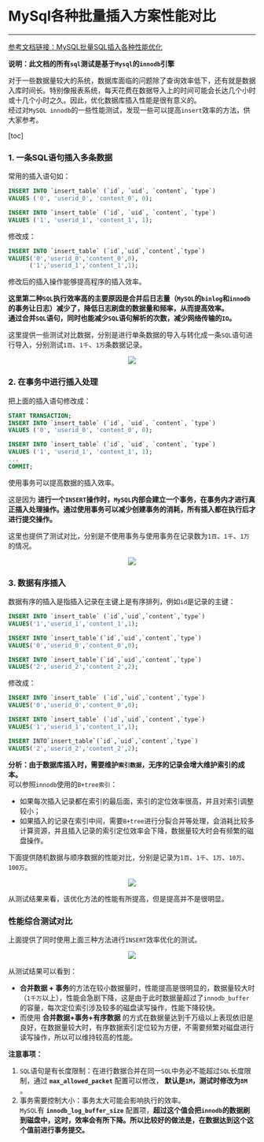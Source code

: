 # MySql各种批量插入方案性能对比
****
[参考文档链接：MySQL批量SQL插入各种性能优化](https://blog.csdn.net/xlgen157387/article/details/50949930)

**说明：此文档的所有`sql`测试是基于`Mysql`的`innodb`引擎**  

对于一些数据量较大的系统，数据库面临的问题除了查询效率低下，还有就是数据入库时间长。特别像报表系统，每天花费在数据导入上的时间可能会长达几个小时或十几个小时之久。因此，优化数据库插入性能是很有意义的。  
经过对`MySQL innodb`的一些性能测试，发现一些可以提高`insert`效率的方法，供大家参考。

[toc]
### 1. 一条SQL语句插入多条数据
常用的插入语句如：
```sql
INSERT INTO `insert_table` (`id`, `uid`, `content`, `type`)
VALUES ('0', 'userid_0', 'content_0', 0);

INSERT INTO `insert_table` (`id`, `uid`, `content`, `type`)
VALUES ('1', 'userid_1', 'content_1', 1);
```

修改成：
```sql
INSERT INTO `insert_table` (`id`,`uid`,`content`,`type`)
VALUES('0','userid_0','content_0',0),
      ('1','userid_1','content_1',1);
```
修改后的插入操作能够提高程序的插入效率。  

**这里第二种`SQL`执行效率高的主要原因是合并后日志量（`MySQL`的`binlog`和`innodb`的事务让日志）减少了，降低日志刷盘的数据量和频率，从而提高效率。  
通过合并`SQL`语句，同时也能减少`SQL`语句解析的次数，减少网络传输的`IO`。**

这里提供一些测试对比数据，分别是进行单条数据的导入与转化成一条`SQL`语句进行导入，分别测试`1百`、`1千`、`1万`条数据记录。  
<center>

![](https://cdn.jsdelivr.net/gh/XieRuhua/images/数据库/MySql/MySql各种批量插入方案性能对比/一条SQL语句插入多条数据.png)
</center>

### 2. 在事务中进行插入处理
把上面的插入语句修改成：
```sql
START TRANSACTION;
INSERT INTO `insert_table` (`id`, `uid`, `content`, `type`) 
VALUES ('0', 'userid_0', 'content_0', 0);

INSERT INTO `insert_table` (`id`, `uid`, `content`, `type`) 
VALUES ('1', 'userid_1', 'content_1', 1);
...
COMMIT;
```
使用事务可以提高数据的插入效率。 

这是因为 **进行一个`INSERT`操作时，`MySQL`内部会建立一个事务，在事务内才进行真正插入处理操作。通过使用事务可以减少创建事务的消耗，所有插入都在执行后才进行提交操作。**

这里也提供了测试对比，分别是不使用事务与使用事务在记录数为`1百`、`1千`、`1万`的情况。  
<center>

![](https://cdn.jsdelivr.net/gh/XieRuhua/images/数据库/MySql/MySql各种批量插入方案性能对比/在事务中进行插入多条数据.png)
</center>

### 3. 数据有序插入
数据有序的插入是指插入记录在主键上是有序排列，例如`id`是记录的主键：
```sql
INSERT INTO `insert_table` (`id`,`uid`,`content`,`type`)
VALUES('1','userid_1','content_1',1);

INSERT INTO `insert_table`(`id`,`uid`,`content`,`type`)
VALUES('0','userid_0','content_0',0);

INSERT INTO `insert_table`(`id`,`uid`,`content`,`type`)
VALUES('2','userid_2','content_2',2);
```

修改成：
```sql
INSERT INTO `insert_table` (`id`,`uid`,`content`,`type`)
VALUES('0','userid_0','content_0',0);

INSERT INTO `insert_table` (`id`,`uid`,`content`,`type`)
VALUES('1','userid_1','content_1',1);

INSERT INTO`insert_table`(`id`,`uid`,`content`,`type`)
VALUES('2','userid_2','content_2',2);
```
**分析：由于数据库插入时，需要维护`索引数据`，无序的记录会增大维护索引的成本。**  
可以参照`innodb`使用的`B+tree索引`：
- 如果每次插入记录都在索引的最后面，索引的定位效率很高，并且对索引调整较小；
- 如果插入的记录在索引中间，需要`B+tree`进行分裂合并等处理，会消耗比较多计算资源，并且插入记录的索引定位效率会下降，数据量较大时会有频繁的磁盘操作。

下面提供随机数据与顺序数据的性能对比，分别是记录为`1百`、`1千`、`1万`、`10万`、`100万`。  
<center>

![](https://cdn.jsdelivr.net/gh/XieRuhua/images/数据库/MySql/MySql各种批量插入方案性能对比/数据有序插入多条数据.png)
</center>
从测试结果来看，该优化方法的性能有所提高，但是提高并不是很明显。

### 性能综合测试对比
上面提供了同时使用上面三种方法进行`INSERT`效率优化的测试。  
<center>

![](https://cdn.jsdelivr.net/gh/XieRuhua/images/数据库/MySql/MySql各种批量插入方案性能对比/综合对比.png)
</center>

从测试结果可以看到：  
- **合并数据 + 事务**的方法在较小数据量时，性能提高是很明显的，数据量较大时（`1千万`以上），性能会急剧下降，这是由于此时数据量超过了`innodb_buffer`的容量，每次定位索引涉及较多的磁盘读写操作，性能下降较快。  
- 而使用 **合并数据+事务+有序数据** 的方式在数据量达到千万级以上表现依旧是良好，在数据量较大时，有序数据索引定位较为方便，不需要频繁对磁盘进行读写操作，所以可以维持较高的性能。

**注意事项：**  
1. `SQL`语句是有长度限制：在进行数据合并在同一`SQL`中务必不能超过`SQL`长度限制，通过 **`max_allowed_packet`** 配置可以修改， **默认是`1M`，测试时修改为`8M`** 。
2. 事务需要控制大小：事务太大可能会影响执行的效率。  
`MySQL`有 **`innodb_log_buffer_size`** 配置项，**超过这个值会把`innodb`的数据刷到磁盘中，这时，效率会有所下降。所以比较好的做法是，在数据达到这个这个值前进行事务提交。**
